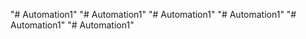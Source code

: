 "# Automation1" 
"# Automation1" 
"# Automation1" 
"# Automation1" 
"# Automation1" 
"# Automation1" 
